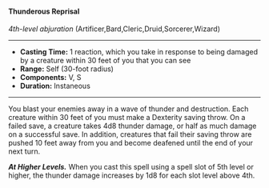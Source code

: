 #### Thunderous Reprisal
*4th-level abjuration* (Artificer,Bard,Cleric,Druid,Sorcerer,Wizard)
___
- **Casting Time:** 1 reaction, which you take in response to being damaged by a creature within 30 feet of you that you can see
- **Range:** Self (30-foot radius)
- **Components:** V, S
- **Duration:** Instaneous
---
You blast your enemies away in a wave of thunder and destruction. Each creature within 30 feet of you must make a Dexterity saving throw. On a failed save, a creature takes 4d8 thunder damage, or half as much damage on a successful save. In addition, creatures that fail their saving throw are pushed 10 feet away from you and become deafened until the end of your next turn.

***At Higher Levels.*** When you cast this spell using a spell slot of 5th level or higher, the thunder damage increases by 1d8 for each slot level above 4th.
